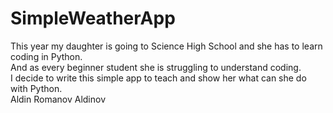 # SimpleWeatherApp
This year my daughter is going to Science High School and she has to learn coding in Python. <br /> 
And as every beginner student she is struggling to understand coding. <br />
I decide to write this simple app to teach and show her what can she do with Python. <br />
Aldin Romanov Aldinov <br /> 
